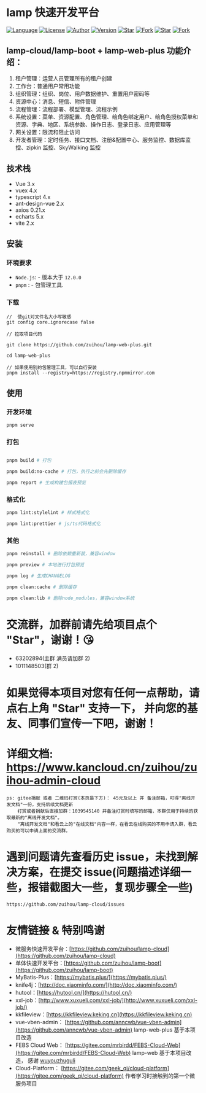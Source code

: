 # lamp 快速开发平台

[![Language](https://img.shields.io/badge/语言-Java%20%7C%20SpringCloud%20%7C%20Vue3%20%7C%20...-red?style=flat-square&color=42b883)](https://github.com/zuihou/lamp-cloud) [![License](https://img.shields.io/github/license/zuihou/lamp-cloud?color=42b883&style=flat-square)](https://github.com/zuihou/lamp-cloud/blob/master/LICENSE) [![Author](https://img.shields.io/badge/作者-zuihou-orange.svg)](https://github.com/zuihou) [![Version](https://img.shields.io/badge/版本-3.2.2-brightgreen.svg)](https://github.com/zuihou/lamp-cloud) [![Star](https://img.shields.io/github/stars/zuihou/lamp-cloud?color=42b883&logo=github&style=flat-square)](https://github.com/zuihou/lamp-cloud/stargazers) [![Fork](https://img.shields.io/github/forks/zuihou/lamp-cloud?color=42b883&logo=github&style=flat-square)](https://github.com/zuihou/lamp-cloud/network/members) [![Star](https://gitee.com/zuihou111/lamp-cloud/badge/star.svg?theme=gray)](https://gitee.com/zuihou111/lamp-cloud/stargazers) [![Fork](https://gitee.com/zuihou111/lamp-cloud/badge/fork.svg?theme=gray)](https://gitee.com/zuihou111/lamp-cloud/members)

## lamp-cloud/lamp-boot + lamp-web-plus 功能介绍：

1. 租户管理：运营人员管理所有的租户创建
2. 工作台：普通用户常用功能
3. 组织管理：组织、岗位、用户数据维护、重置用户密码等
4. 资源中心：消息、短信、附件管理
5. 流程管理：流程部署、模型管理、流程示例
6. 系统设置：菜单、资源配置、角色管理、给角色绑定用户、给角色授权菜单和资源、字典、地区、系统参数、操作日志、登录日志、应用管理等
7. 网关设置：限流和阻止访问
8. 开发者管理：定时任务、接口文档、注册&配置中心、服务监控、数据库监控、zipkin 监控、SkyWalking 监控

## 技术栈

- Vue 3.x
- vuex 4.x
- typescript 4.x
- ant-design-vue 2.x
- axios 0.21.x
- echarts 5.x
- vite 2.x

## 安装

### 环境要求

- `Node.js`: - 版本大于 `12.0.0`
- `pnpm` : - 包管理工具.

### 下载

```
//  使git对文件名大小写敏感
git config core.ignorecase false

// 拉取项目代码

git clone https://github.com/zuihou/lamp-web-plus.git

cd lamp-web-plus

// 如果使用别的包管理工具，可以自行安装
pnpm install --registry=https://registry.npmmirror.com
```

## 使用

### 开发环境

```bash
pnpm serve
```

### 打包

```bash

pnpm build # 打包

pnpm build:no-cache # 打包，执行之前会先删除缓存

pnpm report # 生成构建包报表预览
```

### 格式化

```bash
pnpm lint:stylelint # 样式格式化

pnpm lint:prettier # js/ts代码格式化
```

### 其他

```bash
pnpm reinstall # 删除依赖重新装，兼容window

pnpm preview # 本地进行打包预览

pnpm log # 生成CHANGELOG

pnpm clean:cache # 删除缓存

pnpm clean:lib # 删除node_modules，兼容window系统
```

# 交流群，加群前请先给项目点个 "Star"，谢谢！😘

- 63202894(主群 满员请加群 2)
- 1011148503(群 2)

# 如果觉得本项目对您有任何一点帮助，请点右上角 "Star" 支持一下， 并向您的基友、同事们宣传一下吧，谢谢！

# 详细文档: https://www.kancloud.cn/zuihou/zuihou-admin-cloud

    ps: gitee捐献 或者 二维码打赏(本页最下方)： 45元及以上 并 备注邮箱，可得"离线开发文档"一份，支持后续文档更新
        打赏或者捐献后直接加群：1039545140 并备注打赏时填写的邮箱，本群仅用于持续的获取最新的"离线开发文档"。
        "离线开发文档"和看云上的"在线文档"内容一样，在看云在线购买的不用申请入群，看云购买的可以申请上面的交流群。

# 遇到问题请先查看历史 issue，未找到解决方案，在提交 issue(问题描述详细一些，报错截图大一些，复现步骤全一些)

    https://github.com/zuihou/lamp-cloud/issues

# 友情链接 & 特别鸣谢

- 微服务快速开发平台：[https://github.com/zuihou/lamp-cloud](https://github.com/zuihou/lamp-cloud)
- 单体快速开发平台：[https://github.com/zuihou/lamp-boot](https://github.com/zuihou/lamp-boot)
- MyBatis-Plus：[https://mybatis.plus/](https://mybatis.plus/)
- knife4j：[http://doc.xiaominfo.com/](http://doc.xiaominfo.com/)
- hutool：[https://hutool.cn/](https://hutool.cn/)
- xxl-job：[http://www.xuxueli.com/xxl-job/](http://www.xuxueli.com/xxl-job/)
- kkfileview：[https://kkfileview.keking.cn](https://kkfileview.keking.cn)
- vue-vben-admin： [https://github.com/anncwb/vue-vben-admin](https://github.com/anncwb/vue-vben-admin) lamp-web-plus 基于本项目改造
- FEBS Cloud Web： [https://gitee.com/mrbirdd/FEBS-Cloud-Web](https://gitee.com/mrbirdd/FEBS-Cloud-Web) lamp-web 基于本项目改造， 感谢 [wuyouzhuguli](https://github.com/wuyouzhuguli)
- Cloud-Platform： [https://gitee.com/geek_qi/cloud-platform](https://gitee.com/geek_qi/cloud-platform) 作者学习时接触到的第一个微服务项目
